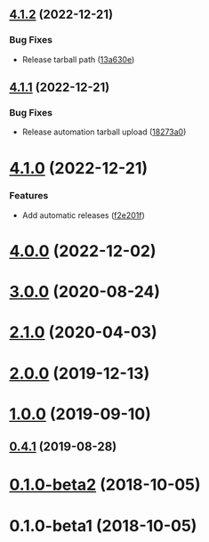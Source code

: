 ## [4.1.2](https://github.com/ChristophWurst/twofactor_admin/compare/v4.1.1...v4.1.2) (2022-12-21)


### Bug Fixes

* Release tarball path ([13a630e](https://github.com/ChristophWurst/twofactor_admin/commit/13a630ef435d1eb56922a64b75939f03dcafb9b5))



## [4.1.1](https://github.com/ChristophWurst/twofactor_admin/compare/v4.1.0...v4.1.1) (2022-12-21)


### Bug Fixes

* Release automation tarball upload ([18273a0](https://github.com/ChristophWurst/twofactor_admin/commit/18273a031dc3b8ac84d0427175e939e3a9b0b8d9))



# [4.1.0](https://github.com/ChristophWurst/twofactor_admin/compare/v4.0.0...v4.1.0) (2022-12-21)


### Features

* Add automatic releases ([f2e201f](https://github.com/ChristophWurst/twofactor_admin/commit/f2e201f9fd0eb38fae8e825d069fc5590ac5713a))



# [4.0.0](https://github.com/ChristophWurst/twofactor_admin/compare/v3.2.0...v4.0.0) (2022-12-02)



# [3.0.0](https://github.com/ChristophWurst/twofactor_admin/compare/v2.1.0...v3.0.0) (2020-08-24)



# [2.1.0](https://github.com/ChristophWurst/twofactor_admin/compare/v2.0.0...v2.1.0) (2020-04-03)



# [2.0.0](https://github.com/ChristophWurst/twofactor_admin/compare/v1.0.0...v2.0.0) (2019-12-13)



# [1.0.0](https://github.com/ChristophWurst/twofactor_admin/compare/v0.4.1...v1.0.0) (2019-09-10)



## [0.4.1](https://github.com/ChristophWurst/twofactor_admin/compare/v0.4.0...v0.4.1) (2019-08-28)



# [0.1.0-beta2](https://github.com/ChristophWurst/twofactor_admin/compare/v0.1.0-beta1...v0.1.0-beta2) (2018-10-05)



# 0.1.0-beta1 (2018-10-05)



